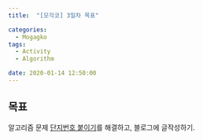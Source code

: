 ```yaml
---
title:  "[모각코] 3일차 목표"

categories:
  - Mogagko
tags:
  - Activity
  - Algorithm

date: 2020-01-14 12:50:00
---
```


## 목표
알고리즘 문제 [단지번호 붙이기](https://www.acmicpc.net/problem/2667)를 해결하고, 블로그에 글작성하기.
